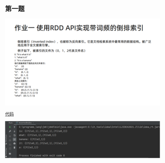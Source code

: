 ## 第一题
![作业要求](images/04-spark/homework01.png)

[代码](src/main/scala/com/zzkk/spark/homework01/InvertedIndex.scala)

![结果截图](images/04-spark/1.png)
